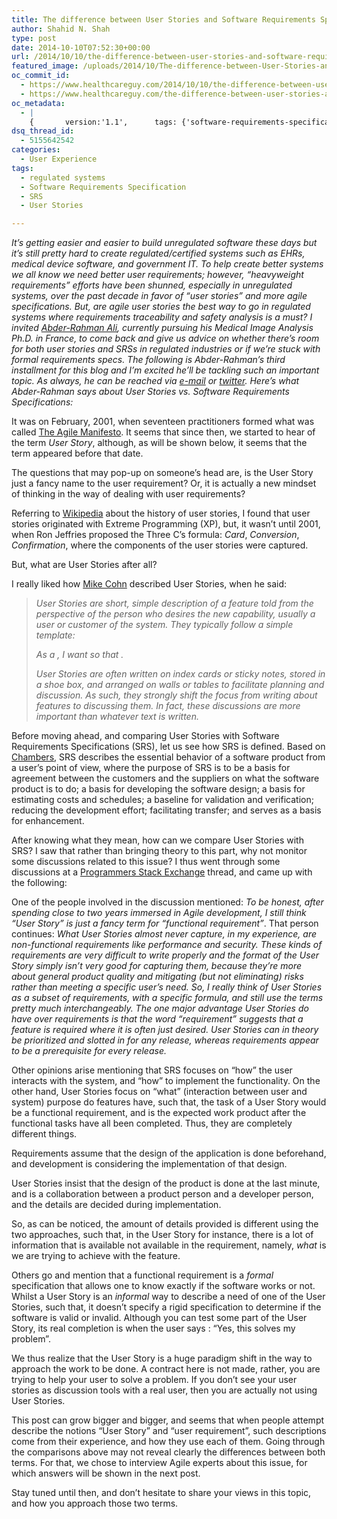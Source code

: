 ```yaml
---
title: The difference between User Stories and Software Requirements Specifications (SRS), especially for regulated systems (part 1)
author: Shahid N. Shah
type: post
date: 2014-10-10T07:52:30+00:00
url: /2014/10/10/the-difference-between-user-stories-and-software-requirements-specifications-srs-especially-for-regulated-systems-part-1/
featured_image: /uploads/2014/10/The-difference-between-User-Stories-and-Software-Requirements-Specifications-SRS-especially-for-regulated-systems-part.jpg
oc_commit_id:
  - https://www.healthcareguy.com/2014/10/10/the-difference-between-user-stories-and-software-requirements-specifications-srs-especially-for-regulated-systems-part-1/1478770873
  - https://www.healthcareguy.com/the-difference-between-user-stories-and-software-requirements-specifications-srs-especially-for-regulated-systems-part-1/1420534350
oc_metadata:
  - |
    {		version:'1.1',		tags: {'software-requirements-specification': {"text":"Software Requirements Specification","slug":"software-requirements-specification","source":{"_className":"SocialTag","url":"http://d.opencalais.com/dochash-1/4ba53140-36a2-3197-9887-5fc5532ffd68/SocialTag/6","subjectURL":null,"type":{"_className":"ArtifactType","url":"http://s.opencalais.com/1/type/tag/SocialTag","name":"SocialTag"},"name":"Software Requirements Specification","makeMeATag":true,"importance":1,"normalizedRelevance":1},"bucketName":"current","bucketPlacement":"auto","_className":"Tag"}, 'srs': {"text":"SRS","slug":"srs","source":null,"bucketName":"current","bucketPlacement":"auto","_className":"Tag"}, 'user-stories': {"text":"User Stories","slug":"user-stories","source":null,"bucketName":"current","bucketPlacement":"auto","_className":"Tag"}, 'regulated-systems': {"text":"regulated systems","slug":"regulated-systems","source":null,"bucketName":"current","bucketPlacement":"auto","_className":"Tag"}}	}
dsq_thread_id:
  - 5155642542
categories:
  - User Experience
tags:
  - regulated systems
  - Software Requirements Specification
  - SRS
  - User Stories

---
```

_It’s getting easier and easier to build unregulated software these days but it&#8217;s still pretty hard to create regulated/certified systems such as EHRs, medical device software, and government IT. To help create better systems we all know we need better user requirements; however, &#8220;heavyweight requirements&#8221; efforts have been shunned, especially in unregulated systems, over the past decade in favor of &#8220;user stories&#8221; and more agile specifications. But, are agile user stories the best way to go in regulated systems where requirements traceability and safety analysis is a must? I invited [Abder-Rahman Ali][1], currently pursuing his Medical Image Analysis Ph.D. in France, to come back and give us advice on whether there&#8217;s room for both user stories and SRSs in regulated industries or if we&#8217;re stuck with formal requirements specs. The following is Abder-Rahman’s third installment for this blog and I&#8217;m excited he&#8217;ll be tackling such an important topic. As always, he can be reached via [e-mail][2] or [twitter][3]. Here&#8217;s what Abder-Rahman says about User Stories vs. Software Requirements Specifications:_

It was on February, 2001, when seventeen practitioners formed what was called [The Agile Manifesto][4]. It seems that since then, we started to hear of the term _User Story_, although, as will be shown below, it seems that the term appeared before that date.

The questions that may pop-up on someone’s head are, is the User Story just a fancy name to the user requirement? Or, it is actually a new mindset of thinking in the way of dealing with user requirements?

Referring to [Wikipedia][5] about the history of user stories, I found that user stories originated with Extreme Programming (XP), but, it wasn’t until 2001, when Ron Jeffries proposed the Three C’s formula: _Card_, _Conversion_, _Confirmation_, where the components of the user stories were captured.

But, what are User Stories after all?

I really liked how [Mike Cohn][6] described User Stories, when he said:

> _User Stories are short, simple description of a feature told from the perspective of the person who desires the new capability, usually a user or customer of the system. They typically follow a simple template:_
> 
> _As a <type of user>, I want <some goal> so that <some reason>._
> 
> _User Stories are often written on index cards or sticky notes, stored in a shoe box, and arranged on walls or tables to facilitate planning and discussion. As such, they strongly shift the focus from writing about features to discussing them. In fact, these discussions are more important than whatever text is written._

Before moving ahead, and comparing User Stories with Software Requirements Specifications (SRS), let us see how SRS is defined. Based on [Chambers][7], SRS describes the essential behavior of a software product from a user&#8217;s point of view, where the purpose of SRS is to be a basis for agreement between the customers and the suppliers on what the software product is to do; a basis for developing the software design; a basis for estimating costs and schedules; a baseline for validation and verification; reducing the development effort; facilitating transfer; and serves as a basis for enhancement.

After knowing what they mean, how can we compare User Stories with SRS? I saw that rather than bringing theory to this part, why not monitor some discussions related to this issue? I thus went through some discussions at a [Programmers Stack Exchange][8] thread, and came up with the following:

One of the people involved in the discussion mentioned: _To be honest, after spending close to two years immersed in Agile development, I still think &#8220;User Story&#8221; is just a fancy term for &#8220;functional requirement&#8221;_. That person continues: _What User Stories almost never capture, in my experience, are non-functional requirements like performance and security. These kinds of requirements are very difficult to write properly and the format of the User Story simply isn&#8217;t very good for capturing them, because they&#8217;re more about general product quality and mitigating (but not eliminating) risks rather than meeting a specific user&#8217;s need. So, I really think of User Stories as a subset of requirements, with a specific formula, and still use the terms pretty much interchangeably. The one major advantage User Stories do have over requirements is that the word &#8220;requirement&#8221; suggests that a feature is required where it is often just desired. User Stories can in theory be prioritized and slotted in for any release, whereas requirements appear to be a prerequisite for every release._

Other opinions arise mentioning that SRS focuses on “how” the user interacts with the system, and “how” to implement the functionality. On the other hand, User Stories focus on “what” (interaction between user and system) purpose do features have, such that, the task of a User Story would be a functional requirement, and is the expected work product after the functional tasks have all been completed. Thus, they are completely different things.

Requirements assume that the design of the application is done beforehand, and development is considering the implementation of that design.

User Stories insist that the design of the product is done at the last minute, and is a collaboration between a product person and a developer person, and the details are decided during implementation.

So, as can be noticed, the amount of details provided is different using the two approaches, such that, in the User Story for instance, there is a lot of information that is available not available in the requirement, namely, _what_ is we are trying to achieve with the feature.

Others go and mention that a functional requirement is a _formal_ specification that allows one to know exactly if the software works or not. Whilst a User Story is an _informal_ way to describe a need of one of the User Stories, such that, it doesn’t specify a rigid specification to determine if the software is valid or invalid. Although you can test some part of the User Story, its real completion is when the user says : “Yes, this solves my problem”.

We thus realize that the User Story is a huge paradigm shift in the way to approach the work to be done. A contract here is not made, rather, you are trying to help your user to solve a problem. If you don’t see your user stories as discussion tools with a real user, then you are actually not using User Stories.

This post can grow bigger and bigger, and seems that when people attempt describe the notions “User Story” and “user requirement”, such descriptions come from their experience, and how they use each of them. Going through the comparisons above may not reveal clearly the differences between both terms. For that, we chose to interview Agile experts about this issue, for which answers will be shown in the next post.

Stay tuned until then, and don’t hesitate to share your views in this topic, and how you approach those two terms.

 [1]: http://www.productivecome.com/
 [2]: mailto:abder-rahman.a.ali@ieee.org
 [3]: http://www.twitter.com/abderhasan
 [4]: http://agilemanifesto.org
 [5]: http://en.wikipedia.org/wiki/User_story#History
 [6]: http://www.mountaingoatsoftware.com/agile/user-stories
 [7]: http://www.chambers.com.au/glossary/software_requirements_specification.php
 [8]: http://programmers.stackexchange.com/questions/212834/user-story-vs-requirement